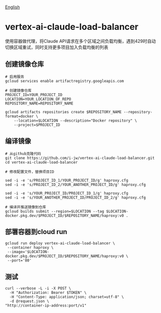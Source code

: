 [English](README.md)
# vertex-ai-claude-load-balancer
使用容器做代理，将Claude API请求在多个区域之间负载均衡，遇到429时自动切换区域重试，同时支持更多项目加入负载均衡的列表
## 创建镜像仓库
```shell
# 启用服务
gcloud services enable artifactregistry.googleapis.com

# 创建镜像仓库
PROJECT_ID=YOUR_PROJECT_ID
LOCATION=YOUR_LOCATION_OF_REPO
REPOSITORY_NAME=REPOSITORY_NAME

gcloud artifacts repositories create $REPOSITORY_NAME --repository-format=docker \
    --location=$LOCATION --description="Docker repository" \
    --project=$PROJECT_ID
```

## 编译镜像
```shell
# 从github克隆代码
git clone https://github.com/i-jw/vertex-ai-claude-load-balancer.git
cd vertex-ai-claude-load-balancer

# 修改配置文件，替换项目ID

sed -i -e 's/PROJECT_ID_1/YOUR_PROJECT_ID/g' haproxy.cfg
sed -i -e 's/PROJECT_ID_2/YOUR_ANOTHER_PROJECT_ID/g' haproxy.cfg

sed -i -e 's/YOUR_PROJECT_ID/PROJECT_ID_1/g' haproxy.cfg
sed -i -e 's/YOUR_ANOTHER_PROJECT_ID/PROJECT_ID_2/g' haproxy.cfg

# 编译并推送镜像到仓库
gcloud builds submit --region=$LOCATION --tag $LOCATION-docker.pkg.dev/$PROJECT_ID/$REPOSITORY_NAME/haproxy:v0 .
```

## 部署容器到cloud run
```shell
gcloud run deploy vertex-ai-claude-load-balancer \
 --container haproxy \
 --image='$LOCATION-docker.pkg.dev/$PROJECT_ID/$REPOSITORY_NAME/haproxy:v0 \
 --port='80'
```

## 测试
```shell
curl --verbose -L -i -X POST \
  -H "Authorization: Bearer $TOKEN" \
  -H "Content-Type: application/json; charset=utf-8" \
  -d @request.json \
"http://container-ip-address:port/v1"

```